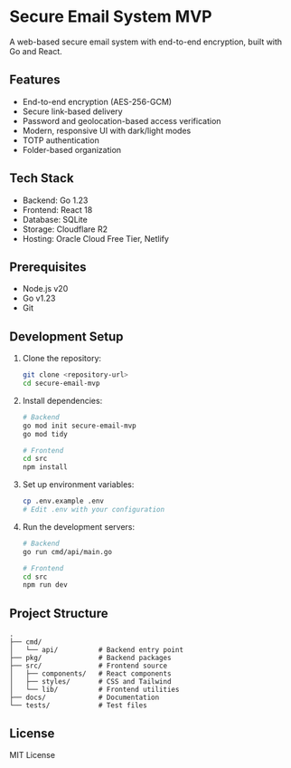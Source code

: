 # Secure Email System MVP

A web-based secure email system with end-to-end encryption, built with Go and React.

## Features

- End-to-end encryption (AES-256-GCM)
- Secure link-based delivery
- Password and geolocation-based access verification
- Modern, responsive UI with dark/light modes
- TOTP authentication
- Folder-based organization

## Tech Stack

- Backend: Go 1.23
- Frontend: React 18
- Database: SQLite
- Storage: Cloudflare R2
- Hosting: Oracle Cloud Free Tier, Netlify

## Prerequisites

- Node.js v20
- Go v1.23
- Git

## Development Setup

1. Clone the repository:
   ```bash
   git clone <repository-url>
   cd secure-email-mvp
   ```

2. Install dependencies:
   ```bash
   # Backend
   go mod init secure-email-mvp
   go mod tidy

   # Frontend
   cd src
   npm install
   ```

3. Set up environment variables:
   ```bash
   cp .env.example .env
   # Edit .env with your configuration
   ```

4. Run the development servers:
   ```bash
   # Backend
   go run cmd/api/main.go

   # Frontend
   cd src
   npm run dev
   ```

## Project Structure

```
.
├── cmd/
│   └── api/          # Backend entry point
├── pkg/              # Backend packages
├── src/              # Frontend source
│   ├── components/   # React components
│   ├── styles/       # CSS and Tailwind
│   └── lib/          # Frontend utilities
├── docs/             # Documentation
└── tests/            # Test files
```

## License

MIT License 